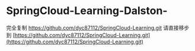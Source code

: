 # SpringCloud-Learning-Dalston-
完全复制 https://github.com/dyc87112/SpringCloud-Learning.git
请直接移步到 [https://github.com/dyc87112/SpringCloud-Learning.git](https://github.com/dyc87112/SpringCloud-Learning.git)
